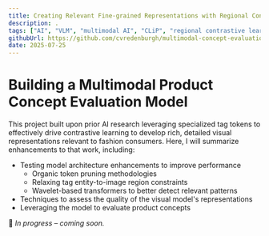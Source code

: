 ```yaml
---
title: Creating Relevant Fine-grained Representations with Regional Contrastive Learning
description: . 
tags: ["AI", "VLM", "multimodal AI", "CLiP", "regional contrastive learning", "vision language models", "visual fashion representations"]
githubUrl: https://github.com/cvredenburgh/multimodal-concept-evaluation
date: 2025-07-25
---
```


# Building a Multimodal Product Concept Evaluation Model

This project built upon prior AI research leveraging specialized tag tokens to effectively drive contrastive learning to develop rich, detailed visual representations relevant to fashion consumers.  Here, I will summarize enhancements to that work, including:

- Testing model architecture enhancements to improve performance
  - Organic token pruning methodologies
  - Relaxing tag entity-to-image region constraints
  - Wavelet-based transformers to better detect relevant patterns
- Techniques to assess the quality of the visual model's representations
- Leveraging the model to evaluate product concepts

🚧 *In progress – coming soon.*